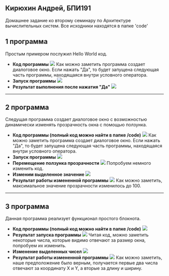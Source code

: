 ## Кирюхин Андрей, БПИ191

Домашнее задание ко второму семинару по Архитектуре вычислительных систем.
Все исходники находятся в папке 'code'

## 1 программа

Простым примером послужил Hello World код.

- **Код программы**
  ![](./src/hello1.png)
  Как можно заметить программа создает диалоговое окно. Если нажать "Да", то будет запущена следующая часть программы, находящаяся внутри условного оператора.
- **Запуск программы**
  ![](./src/hello2.png)
- **Результат выполнения после нажатия "Да"**
  ![](./src/hello3.png)

---

## 2 программа

Следущая программа создает диалоговое окно с возможностью динамически изменять прозрачность окна с помощью ползунка.

- **Код программы (полный код можно найти в папке /code)**
  ![](./src/window1.png)
  Как можно заметить программа создает диалоговое окно. Если нажать "Да", то будет запущена следующая часть программы, находящаяся внутри условного оператора.
- **Запуск программы**
  ![](./src/window2.png)
- **Перемещение ползунка прозрачности**
  ![](./src/window3.png)
  Попробуем немного изменить код.
- **Изменим выделенное значение**
  ![](./src/window4.png)
- **Результат работы измененной программы**
  ![](./src/window5.png)
  Как можно заметить, максимальное значение прозрачности изменилось до 100.

---

## 3 программа

Данная программа реализует функционал простого блокнота.

- **Код программы (полный код можно найти в папке /code)**
  ![](./src/note1.png)
- **Результат запуска программы**
  ![](./src/note4.png)
  Читая код, можно заметить некоторые числа, которые видимо отвечают за размер окна, попробуем их изменить.
- **Изменение выделенных чисел**
  ![](./src/note2.png)
- **Результат работы измененной программы**
  ![](./src/note3.png)
  Как можно заметить, наше предположение было верным, получается первые два числа отвечают за координату X и Y, а вторые за длину и ширину.

